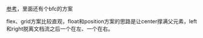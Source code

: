 [参考](https://www.bilibili.com/video/BV1gD4y1R7Ui/)，里面还有个bfc的方案

flex、grid方案比较直观，float和position方案的思路是让center撑满父元素，left和right脱离文档流之后一个在左、一个在右。
